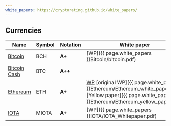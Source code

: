 ```yaml
---
white_papers: https://cryptorating.github.io/white_papers/
---
```


## Currencies

| Name | Symbol | Notation | White paper | Announcement |
| - | - | - | - | - |
| [Bitcoin](https://bitcoin.org) | BCH | **A+** | [WP]({{ page.white_papers }}Bitcoin/bitcoin.pdf) | |
| [Bitcoin Cash](https://www.bitcoincash.org) | BTC | **A++** | | [ANN](https://bitcointalk.org/index.php?topic=2040221.0) |
| [Ethereum](https://www.ethereum.org) | ETH | **A+** | [WP](https://github.com/ethereum/wiki/wiki/White-Paper) [original WP]({{ page.white_papers }}Ethereum/Ethereum_white_paper.pdf) [Yellow paper]({{ page.white_papers }}Ethereum/Ethereum_yellow_paper.pdf) | [ANN](https://bitcointalk.org/index.php?topic=428589.0) |
| [IOTA](https://iota.org) | MIOTA | **A+** | [WP]({{ page.white_papers }}IOTA/IOTA_Whitepaper.pdf) | [ANN](https://bitcointalk.org/index.php?topic=1216479.0) |

